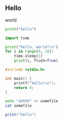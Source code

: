 ## Hello
world

```python
print("hello")
```

```python
import time

print("hello, world!\n")
for i in range(0, 10):
    time.sleep(1)
    print(i, flush=True)
```

```c
#include <stdio.h>

int main() {
    printf("hello!\n");
    return 0;
}
```

```bash
echo "ahhhh" >> somefile
cat somefile
```

```lua
print("hello")
```
